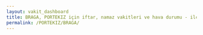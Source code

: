 ```yaml
---
layout: vakit_dashboard
title: BRAGA, PORTEKIZ için iftar, namaz vakitleri ve hava durumu - ilçe/eyalet seç
permalink: /PORTEKIZ/BRAGA/
---
```


<script type="text/javascript">
  var GLOBAL_COUNTRY = 'PORTEKIZ';
  var GLOBAL_CITY = 'BRAGA';
  var GLOBAL_STATE = '';
  var lat = 72;
  var lon = 21;
</script>
